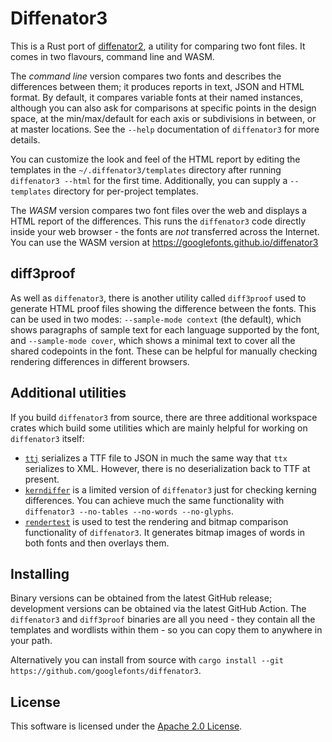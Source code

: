 # Diffenator3

This is a Rust port of
[diffenator2](https://github.com/googlefonts/diffenator2), a utility for
comparing two font files. It comes in two flavours, command line and
WASM.

The _command line_ version compares two fonts and describes the differences
between them; it produces reports in text, JSON and HTML format. By default,
it compares variable fonts at their named instances, although you can also
ask for comparisons at specific points in the design space, at the
min/max/default for each axis or subdivisions in between, or at master
locations. See the `--help` documentation of `diffenator3` for more details.

You can customize the look and feel of the HTML report by editing the templates
in the `~/.diffenator3/templates` directory after running `diffenator3 --html`
for the first time. Additionally, you can supply a `--templates` directory for
per-project templates.

The _WASM_ version compares two font files over the web and displays a HTML
report of the differences. This runs the `diffenator3` code directly inside
your web browser - the fonts are *not* transferred across the Internet.
You can use the WASM version at
https://googlefonts.github.io/diffenator3

## diff3proof

As well as `diffenator3`, there is another utility called `diff3proof` used
to generate HTML proof files showing the difference between the fonts. This
can be used in two modes: `--sample-mode context` (the default), which
shows paragraphs of sample text for each language supported by the font, and
`--sample-mode cover`, which shows a minimal text to cover all the shared
codepoints in the font. These can be helpful for manually checking rendering
differences in different browsers.

## Additional utilities

If you build `diffenator3` from source, there are three additional workspace
crates which build some utilities which are mainly helpful for working on
`diffenator3` itself:

- [`ttj`](ttj/) serializes a TTF file to JSON in much the same way that `ttx`
  serializes to XML. However, there is no deserialization back to TTF at
  present.
- [`kerndiffer`](kerndiffer/) is a limited version of `diffenator3` just for
  checking kerning differences. You can achieve much the same functionality
  with `diffenator3 --no-tables --no-words --no-glyphs`.
- [`rendertest`](rendertest/) is used to test the rendering and bitmap comparison
  functionality of `diffenator3`. It generates bitmap images of words in both
  fonts and then overlays them.

## Installing

Binary versions can be obtained from the latest GitHub release; development
versions can be obtained via the latest GitHub Action. The `diffenator3` and
`diff3proof` binaries are all you need - they contain all the templates and
wordlists within them - so you can copy them to anywhere in your path.

Alternatively you can install from source with
`cargo install --git https://github.com/googlefonts/diffenator3`.

## License

This software is licensed under the [Apache 2.0 License](LICENSE.md).
